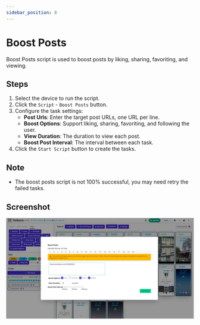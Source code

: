 ```yaml
---
sidebar_position: 8
---
```


# Boost Posts

Boost Posts script is used to boost posts by liking, sharing, favoriting, and viewing.

## Steps

1. Select the device to run the script.
2. Click the `Script` - `Boost Posts` button.
3. Configure the task settings:
    - **Post Urls**: Enter the target post URLs, one URL per line.
    - **Boost Options**: Support liking, sharing, favoriting, and following the user.
    - **View Duration**: The duration to view each post.
    - **Boost Post Interval**: The interval between each task.
4. Click the `Start Script` button to create the tasks.

## Note

- The boost posts script is not 100% successful, you may need retry the failed tasks.

## Screenshot

![Boost Posts](../img/boost-posts.png)
